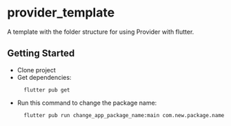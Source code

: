 # provider_template

A template with the folder structure for using Provider with flutter.

## Getting Started

- Clone project
- Get dependencies:
  ```
    flutter pub get
  ```
- Run this command to change the package name:
  ```
    flutter pub run change_app_package_name:main com.new.package.name
  ```